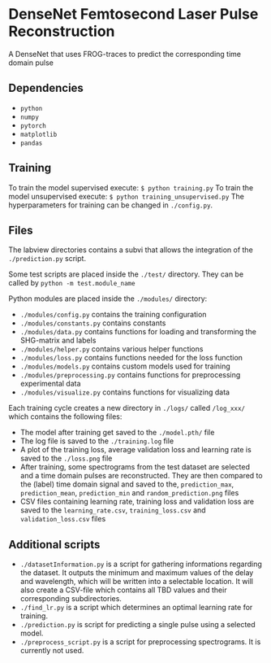 # DenseNet Femtosecond Laser Pulse Reconstruction
A DenseNet that uses FROG-traces to predict the corresponding time domain pulse

## Dependencies
- `python`
- `numpy`
- `pytorch`
- `matplotlib`
- `pandas`

## Training
To train the model supervised execute:
```$ python training.py``` 
To train the model unsupervised execute:
```$ python training_unsupervised.py``` 
The hyperparameters for training can be changed in `./config.py`.

## Files
The labview directories contains a subvi that allows the integration of the `./prediction.py` script.

Some test scripts are placed inside the `./test/` directory. They can be called by `python -m test.module_name`

Python modules are placed inside the `./modules/` directory:
- `./modules/config.py` contains the training configuration
- `./modules/constants.py` contains constants
- `./modules/data.py` contains functions for loading and transforming the SHG-matrix and labels
- `./modules/helper.py` contains various helper functions
- `./modules/loss.py` contains functions needed for the loss function
- `./modules/models.py` contains custom models used for training
- `./modules/preprocessing.py` contains functions for preprocessing experimental data
- `./modules/visualize.py` contains functions for visualizing data
 
Each training cycle creates a new directory in `./logs/` called `/log_xxx/` which contains the following files:
- The model after training get saved to the `./model.pth/` file
- The log file is saved to the `./training.log` file
- A plot of the training loss, average validation loss and learning rate is saved to the `./loss.png` file
- After training, some spectrograms from the test dataset are selected and a time domain pulses are reconstructed. They are then compared to the (label) time domain signal and saved to the, `prediction_max`, `prediction_mean`, `prediction_min` and `random_prediction.png` files
- CSV files containing learning rate, training loss and validation loss are saved to the `learning_rate.csv`, `training_loss.csv` and `validation_loss.csv` files

## Additional scripts
- `./datasetInformation.py` is a script for gathering informations regarding the dataset. It outputs the minimum and maximum values of the delay and wavelength, which will be written into a selectable location. It will also create a CSV-file which contains all TBD values and their corresponding subdirectories.
- `./find_lr.py` is a script which determines an optimal learning rate for training.
- `./prediction.py` is script for predicting a single pulse using a selected model.
- `./preprocess_script.py` is a script for preprocessing spectrograms. It is currently not used.
